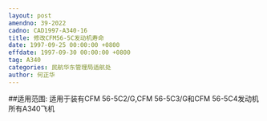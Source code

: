 ```yaml
---
layout: post
amendno: 39-2022
cadno: CAD1997-A340-16
title: 修改CFM56-5C发动机寿命
date: 1997-09-25 00:00:00 +0800
effdate: 1997-09-30 00:00:00 +0800
tag: A340
categories: 民航华东管理局适航处
author: 何正华
---
```


##适用范围:
适用于装有CFM 56-5C2/G,CFM 56-5C3/G和CFM 56-5C4发动机所有A340飞机

